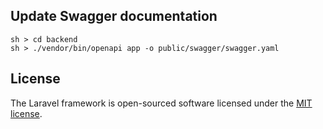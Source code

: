 ## Update Swagger documentation

```
sh > cd backend
sh > ./vendor/bin/openapi app -o public/swagger/swagger.yaml
```











## License
The Laravel framework is open-sourced software licensed under the [MIT license](https://opensource.org/licenses/MIT).
